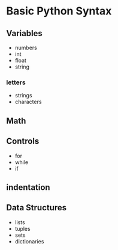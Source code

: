 # Basic Python Syntax

## Variables

 * numbers
 * int
 * float
 * string

### letters

 * strings
 * characters

## Math

## Controls

 * for
 * while
 * if

## indentation

## Data Structures

 * lists
 * tuples
 * sets
 * dictionaries
